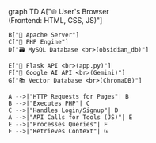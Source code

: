graph TD
    A["🌐 User's Browser <br>(Frontend: HTML, CSS, JS)"]

    B["🐘 Apache Server"]
    C["🐘 PHP Engine"]
    D["🗃️ MySQL Database <br>(obsidian_db)"]

    E["🐍 Flask API <br>(app.py)"]
    F["🤖 Google AI API <br>(Gemini)"]
    G["📚 Vector Database <br>(ChromaDB)"]

    A -->|"HTTP Requests for Pages"| B
    B -->|"Executes PHP"| C
    C -->|"Handles Login/Signup"| D
    A -->|"API Calls for Tools (JS)"| E
    E -->|"Processes Queries"| F
    E -->|"Retrieves Context"| G
